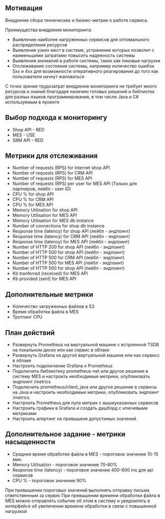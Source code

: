 ## Мотивация

Внедрение сбора технических и бизнес-метрик о работе сервиса.

Преимущества внедрения мониторинга:
 - Выявление наиболее нагруженных сервисов для оптимального распределения ресурсов
 - Выявление узких мест в системе, устранение которых позволит с наименьшими затратами повысить надежность системы
 - Выявление аномалий в работе системы, таких как пиковые нагрузки
 - Отслеживание состояния системы, например количество ошибок 5xx и 4xx для возможности оперативного реагирования до того как пользователи начнут жаловаться

С точки зрения трудозатрат внедрение мониторинга не требует много ресурсов и знаний благодаря наличию готовых решений и библиотек для разных языков программирования,
в том числе Java и C# используемым в проекте 

## Выбор подхода к мониторингу

- Shop API - RED
- MES - USE
- SRM API - RED

## Метрики для отслеживания

- Number of requests (RPS) for internet shop API
- Number of requests (RPS) for CRM API
- Number of requests (RPS) for MES API
- Number of requests (RPS) per user for MES API (Только для партнеров, лейбл - user ID)
- CPU % for shop API 
- CPU % for CRM API 
- CPU % for MES API
- Memory Utilisation for shop API
- Memory Utilisation for MES API
- Memory Utilisation for MES db instance
- Number of connections for shop db instance
- Response time (latency) for shop API (лейбл - эндпоинт)
- Response time (latency) for CRM API (лейбл - эндпоинт)
- Response time (latency) for MES API (лейбл - эндпоинт)
- Number of HTTP 200 for shop API (лейбл - эндпоинт)
- Number of HTTP 500 for shop API (лейбл - эндпоинт)
- Number of HTTP 500 for CRM API (лейбл - эндпоинт)
- Number of HTTP 500 for MES API (лейбл - эндпоинт)
- Number of HTTP 500 for shop API (лейбл - эндпоинт)
- Kb tranferred (received) for MES API
- Kb provided (sent) for MES API

## Дополнительные метрики

- Количество загруженных файлов в S3
- Время обработки файла в MES
- Тротлинг CPU

## План действий

- Развернуть Prometheus на виртуальной машине c встроенной TSDB на локальном диске или как сервис в облаке
- Развернуть Grafana на другой виртуальной машине или как сервисс в облаке
- Настроить подключение Grafana к Prometheus
- Подключить библиотеку prometheus-net или другое решение в систему MES и настроить необходимые метрики, опубликовать эндпоинт /metrics
- Подключить prometheus/client_java или другое решение в сервисы на Java и настроить необходимые метрики, опубликовать эндпоинт /metrics
- Настроить Prometheus для пула метрик с вышеуказанных сервисов
- Настроить графики в Grafana и создать дашборд с ключевыми метриками
- Настроить алертинг на превышене допустимых значений

## Дополнительное задание - метрики насыщенности
- Среднее время обработки файла в MES - пороговое значение 10-15 мин.
- Memory Utilisation - пороговое значение 70-80%
- Response time (latency) - пороговое значение 400-600 ms для api сервисов
- CPU % - пороговое значение 90%

При превышении пороговых значений выполнять отправку письма ответственным за сервис
При превышении времени обработки файла в MES можно отправлять событие об этом в систему и уведомлять в интерфейсе об увеличении времени обработки в связи с повышенной нагрузкой

